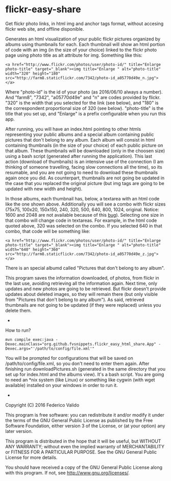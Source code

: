 # flickr-easy-share
Get flickr photo links, in html img and anchor tags format, without accesing flickr web site, and offline disponible.

Generates an html visualization of your public flickr pictures organized by albums using thumbnails for each. Each thumbnail will show an html portion of code with an img (in the size of your choice) linked to the flickr photo page using photo title as alt attribute for img. Something like this:

```
<a href="http://www.flickr.com/photos/user/photo-id/" title="Enlarge photo-title" target="_blank"><img title="Enlarge " alt="photo-title" width="320" height="180" src="http://farm8.staticflickr.com/7342/photo-id_a05770d49e_n.jpg"></a>
```

Where "photo-id" is the id of your photo (as 2016/06/10 always a number). And "farm8", "7342", "a05770d49e" and "n" are codes provided by flickr. "320" is the width that you selected for the link (see below), and "180" is the correspondent proportional size of 320 (see below). "photo-title" is the title that you set up, and "Enlarge" is a prefix configurable when you run this app.

After running, you will have an index.html pointing to other htmls representing your public albums and a special album containing public pictures that don't belong to any album. Each album will consist in html containing thumbnails (in the size of your choice) of each public picture on that album. These thumbnails will be downloaded (only in the choosen size) using a bash script (generated after running the application). This last action (download of thumbnails) is an intensive use of the connection (I am thinking of someone travelling, facing slow connections all the time), so its resumable, and you are not going to need to download these thumbnails again once you did. As counterpart, thumbnails are not going be updated in the case that you replaced the original picture (but img tags are going to be updated with new width and height).

In those albums, each thumbnail has, below, a textarea with an html code like the one shown above. Additionally you will see a combo with flickr sizes (75x75, 100x20, 150x150, 240, 320, 500, 640, 800, 1024, original. Notice: 1600 and 2048 are not available because of this [bug](https://github.com/callmeal/Flickr4Java/issues/178)). Selecting one size in that combo will change code in textareas. For example, in the html code quoted above, 320 was selected on the combo. If you selected 640 in that combo, that code will be something like:

```
<a href="http://www.flickr.com/photos/user/photo-id/" title="Enlarge photo-title" target="_blank"><img title="Enlarge " alt="photo-title" width="640" height="360" src="http://farm8.staticflickr.com/7342/photo-id_a05770d49e_z.jpg"></a>
```

There is an special albumd called "Pictures that don't belong to any album".

This program saves the information downloaded, of photos, from flickr in the last use, avoiding retrieving all the information again. Next time, only updates and new photos are going to be retrieved. But flickr doesn't provide updates about deleted images, so they will remain there (but only visible from "Pictures that don't belong to any album"). As said, retrieved thumbnails are not going to be updated (if they were replaced) unless you delete them.

-

How to run?

```
mvn compile exec:java -Dexec.mainClass="org.github.fvsnippets.flickr_easy_html_share.App" -Dexec.args="'/path/to/config/file.xml'"
```

You will be prompted for configurations that will be saved on /path/to/config/file.xml, so you don't need to enter them again.
After finishing run downloadPictures.sh (generated in the same directory that you set up for index.html and the albums view). It's a bash script. You are going to need an *nix system (like Linux) or something like cygwin (with wget available) installed on your windows in order to run it.

-

Copyright (C) 2016 Federico Valido

This program is free software: you can redistribute it and/or modify it under the terms of the GNU General Public License as published by the Free Software Foundation, either version 3 of the License, or (at your option) any later version.

This program is distributed in the hope that it will be useful, but WITHOUT ANY WARRANTY; without even the implied warranty of MERCHANTABILITY or FITNESS FOR A PARTICULAR PURPOSE. See the GNU General Public License for more details.

You should have received a copy of the GNU General Public License along with this program.  If not, see <http://www.gnu.org/licenses/>.
